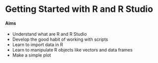 # Getting Started with R and R Studio
#### Aims
* Understand what are R and R Studio
* Develop the good habit of working with scripts
* Learn to import data in R
* Learn to manipulate R objects like vectors and data frames
* Make a simple plot
